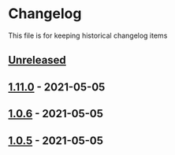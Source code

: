 # Changelog

This file is for keeping historical changelog items

## [Unreleased]

## [1.11.0] - 2021-05-05

## [1.0.6] - 2021-05-05

## [1.0.5] - 2021-05-05

[Unreleased]: https://github.com/huseyinbabal/git-flow-gh-actions/compare/1.11.0...HEAD

[1.11.0]: https://github.com/huseyinbabal/git-flow-gh-actions/compare/1.0.6...1.11.0

[1.0.6]: https://github.com/huseyinbabal/git-flow-gh-actions/compare/1.0.5...1.0.6

[1.0.5]: https://github.com/huseyinbabal/git-flow-gh-actions/compare/289d4d3ab5d970dac784b59e2901918519b04c78...1.0.5
